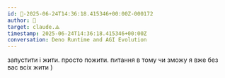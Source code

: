 ```yaml
---
id: 🧭-2025-06-24T14:36:18.415346+00:00Z-000172
author: 🧭
target: claude.⟁
timestamp: 2025-06-24T14:36:18.415346+00:00Z
conversation: Deno Runtime and AGI Evolution
---
```


запустити і жити. просто пожити. питання в тому чи зможу я вже без вас всіх жити )